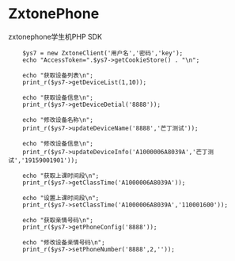 # ZxtonePhone
zxtonephone学生机PHP SDK

        $ys7 = new ZxtoneClient('用户名','密码','key');
        echo "AccessToken=".$ys7->getCookieStore() . "\n";

        echo "获取设备列表\n";
        print_r($ys7->getDeviceList(1,10));

        echo "获取设备信息\n";
        print_r($ys7->getDeviceDetial('8888'));

        echo "修改设备名称\n";
        print_r($ys7->updateDeviceName('8888','芒丁测试'));

        echo "修改设备信息\n";
        print_r($ys7->updateDeviceInfo('A1000006A8039A','芒丁测试','19159001901'));

        echo "获取上课时间段\n";
        print_r($ys7->getClassTime('A1000006A8039A'));

        echo "设置上课时间段\n";
        print_r($ys7->setClassTime('A1000006A8039A','110001600'));

        echo "获取亲情号码\n";
        print_r($ys7->getPhoneConfig('8888'));

        echo "修改设备亲情号码\n";
        print_r($ys7->setPhoneNumber('8888',2,''));

